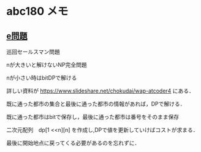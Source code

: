# abc180 メモ
## [e問題](https://atcoder.jp/contests/abc180/tasks/abc180_e)

巡回セールスマン問題

nが大きいと解けないNP完全問題

nが小さい時はbitDPで解ける

詳しい資料が https://www.slideshare.net/chokudai/wap-atcoder4 にある．

既に通った都市の集合と最後に通った都市の情報があれば，DPで解ける．

既に通った都市はbitで保存し，最後に通った都市は番号をそのまま保存

二次元配列　dp[1 <<n][n] を作成し,DPで値を更新していけばコストが求まる．

最後に開始地点に戻ってくる必要があるのを忘れずに．